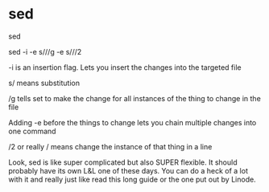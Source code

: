 <!-- TITLE: Sed -->
<!-- SUBTITLE: A quick summary of Sed -->

# sed

sed

sed -i -e s/<thing to change>/<thing to change it to>/g -e s/<other thing to change>/<other thing to change it to>/2  <file to change>

-i is an insertion flag. Lets you insert the changes into the targeted file

s/ means substitution

/g tells set to make the change for all instances of the thing to change in the file

Adding -e before the things to change lets you chain multiple changes into one command

/2 or really /<number> means change the <number> instance of that thing in a line

Look, sed is like super complicated but also SUPER flexible. It should probably have its own L&L one of these days. You can do a heck of a lot with it and really just like read this long guide or the one put out by Linode.